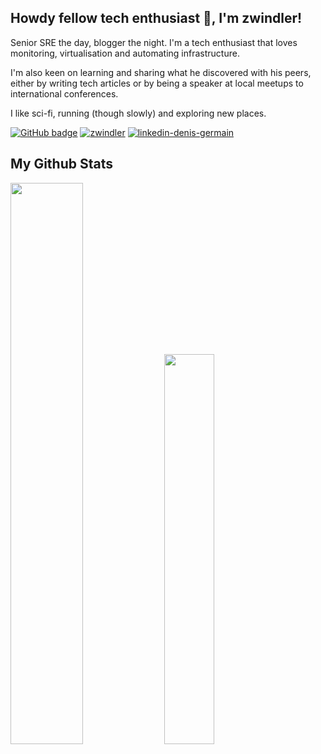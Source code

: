 ## Howdy fellow tech enthusiast 👋, I'm zwindler!

Senior SRE the day, blogger the night. I'm a tech enthusiast that loves monitoring, virtualisation and automating infrastructure.

I'm also keen on learning and sharing what he discovered with his peers, either by writing tech articles or by being a speaker at local meetups to international conferences.

I like sci-fi, running (though slowly) and exploring new places.

<a href="https://github.com/zwindler?tab=followers"><img src="https://img.shields.io/github/followers/zwindler?tab=followers?label=blue&logo=github&style=for-the-badge" alt="GitHub badge" /></a> <a href="https://twitter.com/zwindler" target="blank"><img src="https://img.shields.io/twitter/follow/zwindler?logo=twitter&style=for-the-badge" alt="zwindler" /></a> <a href="https://www.linkedin.com/in/denis-germain/"><img src="https://img.shields.io/badge/denis--germain-1.5K-blue?style=for-the-badge&logo=linkedin" alt="linkedin-denis-germain" /></a>

## My Github Stats
<img src="https://github-readme-stats.vercel.app/api?username=zwindler&show_icons=true&theme=radical&count_private=true&hide_border=true" style="width:48%" /> <img src="https://github-readme-stats.vercel.app/api/top-langs/?username=zwindler&theme=radical&count_private=true&hide_border=true&layout=compact&hide=html&langs_count=6" style="width:40%" />

<!--

**zwindler/zwindler** is a ✨ _special_ ✨ repository because its `README.md` (this file) appears on your GitHub profile.

Here are some ideas to get you started:

- 🔭 I’m currently working on ...
- 🌱 I’m currently learning ...
- 👯 I’m looking to collaborate on ...
- 🤔 I’m looking for help with ...
- 💬 Ask me about ...
- 📫 How to reach me: ...
- 😄 Pronouns: ...
- ⚡ Fun fact: ...
-->
